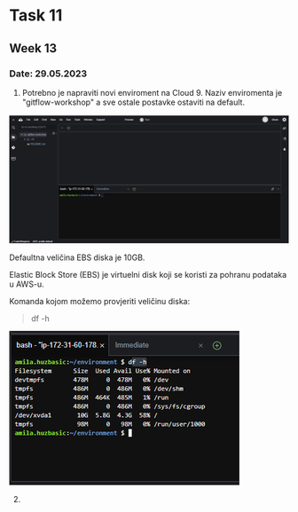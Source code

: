 # Task 11
## Week 13
### Date: 29.05.2023

1. Potrebno je napraviti novi enviroment na Cloud 9. Naziv enviromenta je "gitflow-workshop" a sve ostale postavke ostaviti na default.

![env](images/env.PNG)

Defaultna veličina EBS diska je 10GB. 

Elastic Block Store (EBS) je virtuelni disk koji se koristi za pohranu podataka u AWS-u. 

Komanda kojom možemo provjeriti veličinu diska:

> df -h

![ebs](images/ebs_10.PNG)

2. 
